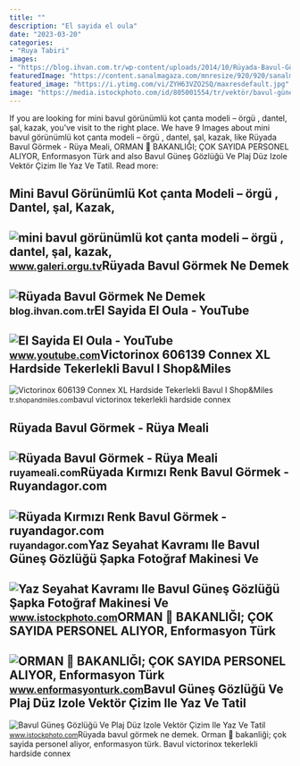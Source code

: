 ```yaml
---
title: ""
description: "El sayida el oula"
date: "2023-03-20"
categories:
- "Ruya Tabiri"
images:
- "https://blog.ihvan.com.tr/wp-content/uploads/2014/10/Rüyada-Bavul-Görmek-Ne-Demek.jpg"
featuredImage: "https://content.sanalmagaza.com/mnresize/920/920/sanalmagazan/victorinox-606139-connex-xl-hardside-tekerlekli-bavul-749ed.jpg"
featured_image: "https://i.ytimg.com/vi/ZYH63VZO2SQ/maxresdefault.jpg"
image: "https://media.istockphoto.com/id/805001554/tr/vektör/bavul-güneş-gözlüğü-ve-plaj-düz-izole-vektör-çizim-ile-yaz-ve-tatil-icons-set.jpg?s=170667a&amp;w=0&amp;k=20&amp;c=v98usyiEOTBfkyfuUJBbvyoRWodyV99MWra_CT1tXZM="
---
```


If you are looking for mini bavul görünümlü kot çanta modeli – örgü , dantel, şal, kazak, you've visit to the right place. We have 9 Images about mini bavul görünümlü kot çanta modeli – örgü , dantel, şal, kazak, like Rüyada Bavul Görmek - Rüya Meali, ORMAN 🌳 BAKANLIĞI; ÇOK SAYIDA PERSONEL ALIYOR, Enformasyon Türk and also Bavul Güneş Gözlüğü Ve Plaj Düz Izole Vektör Çizim Ile Yaz Ve Tatil. Read more:

Mini Bavul Görünümlü Kot çanta Modeli – örgü , Dantel, şal, Kazak,
------------------------------------------------------------------

 ![mini bavul görünümlü kot çanta modeli – örgü , dantel, şal, kazak,](http://www.galeri.orgu.tv/wp-content/uploads/2012/01/mini-bavul-görünümlü-kot-çanta-modeli-560x420.jpg) <small>www.galeri.orgu.tv</small>Rüyada Bavul Görmek Ne Demek
----------------------------

 ![Rüyada Bavul Görmek Ne Demek](https://blog.ihvan.com.tr/wp-content/uploads/2014/10/Rüyada-Bavul-Görmek-Ne-Demek.jpg) <small>blog.ihvan.com.tr</small>El Sayida El Oula - YouTube
---------------------------

 ![El Sayida El Oula - YouTube](https://i.ytimg.com/vi/ZYH63VZO2SQ/maxresdefault.jpg) <small>www.youtube.com</small>Victorinox 606139 Connex XL Hardside Tekerlekli Bavul I Shop&amp;Miles
----------------------------------------------------------------------

 ![Victorinox 606139 Connex XL Hardside Tekerlekli Bavul I Shop&Miles](https://content.sanalmagaza.com/mnresize/920/920/sanalmagazan/victorinox-606139-connex-xl-hardside-tekerlekli-bavul-749ed.jpg) <small>tr.shopandmiles.com</small>bavul victorinox tekerlekli hardside connex

Rüyada Bavul Görmek - Rüya Meali
--------------------------------

 ![Rüyada Bavul Görmek - Rüya Meali](http://ruyameali.com/wp-content/uploads/2017/05/Bavul.jpg) <small>ruyameali.com</small>Rüyada Kırmızı Renk Bavul Görmek - Ruyandagor.com
-------------------------------------------------

 ![Rüyada Kırmızı Renk Bavul Görmek - ruyandagor.com](https://images.ruyandagor.com/2017/05/kirmizi-renk-bavul-gormek-2130.jpg) <small>ruyandagor.com</small>Yaz Seyahat Kavramı Ile Bavul Güneş Gözlüğü Şapka Fotoğraf Makinesi Ve
----------------------------------------------------------------------

 ![Yaz Seyahat Kavramı Ile Bavul Güneş Gözlüğü Şapka Fotoğraf Makinesi Ve](https://media.istockphoto.com/id/1126399589/tr/vektör/yaz-seyahat-kavramı-ile-bavul-güneş-gözlüğü-şapka-fotoğraf-makinesi-ve-plaj-topu-monstera.jpg?s=170667a&w=0&k=20&c=AiXJwTWbV3psJazFtDvN2fRGA8P7Fh-gjEEFKzOjXfE=) <small>www.istockphoto.com</small>ORMAN 🌳 BAKANLIĞI; ÇOK SAYIDA PERSONEL ALIYOR, Enformasyon Türk
---------------------------------------------------------------

 ![ORMAN 🌳 BAKANLIĞI; ÇOK SAYIDA PERSONEL ALIYOR, Enformasyon Türk](http://www.enformasyonturk.com/d/r/2022/03/orman-bakanligi-cok-sayida-personel-aliyor.jpg) <small>www.enformasyonturk.com</small>Bavul Güneş Gözlüğü Ve Plaj Düz Izole Vektör Çizim Ile Yaz Ve Tatil
-------------------------------------------------------------------

 ![Bavul Güneş Gözlüğü Ve Plaj Düz Izole Vektör Çizim Ile Yaz Ve Tatil](https://media.istockphoto.com/id/805001554/tr/vektör/bavul-güneş-gözlüğü-ve-plaj-düz-izole-vektör-çizim-ile-yaz-ve-tatil-icons-set.jpg?s=170667a&w=0&k=20&c=v98usyiEOTBfkyfuUJBbvyoRWodyV99MWra_CT1tXZM=) <small>www.istockphoto.com</small>Rüyada bavul görmek ne demek. Orman 🌳 bakanliği; çok sayida personel aliyor, enformasyon türk. Bavul victorinox tekerlekli hardside connex
